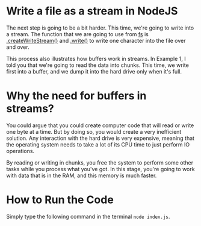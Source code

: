# Write a file as a stream in NodeJS

The next step is going to be a bit harder. This time, we're going to write into a stream. The function that we are going to use from [fs](https://nodejs.org/api/fs.html) is [.createWriteStream()](https://nodejs.org/api/fs.html#fs_fs_createwritestream_path_options) and [.write()](https://nodejs.org/api/fs.html#fs_fs_write_fd_data_position_encoding_callback) to write one character into the file over and over.

This process also illustrates how buffers work in streams. In Example 1, I told you that we're going to read the data into chunks. This time, we write first into a buffer, and we dump it into the hard drive only when it's full.

# Why the need for buffers in streams?

You could argue that you could create computer code that will read or write one byte at a time. But by doing so, you would create a very inefficient solution. Any interaction with the hard drive is very expensive, meaning that the operating system needs to take a lot of its CPU time to just perform IO operations.

By reading or writing in chunks, you free the system to perform some other tasks while you process what you've got. In this stage, you're going to work with data that is in the RAM, and this memory is much faster.

# How to Run the Code

Simply type the following command in the terminal `node index.js`.
